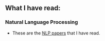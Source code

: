 ## What I have read:

### Natural Language Processing

- These are the [NLP papers](./nlp.md) that I have read. 
